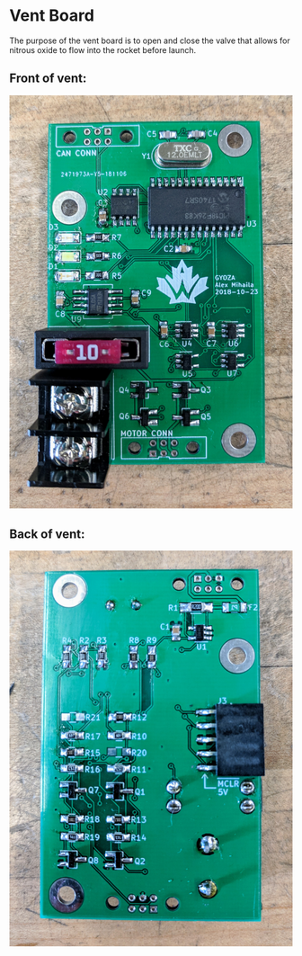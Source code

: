 # Vent Board 

The purpose of the vent board is to open and close the valve that allows for nitrous oxide to flow into the rocket before launch. 


## Front of vent:

![front of vent](/images/vent_front.jpg)

## Back of vent:

![back of vent](/images/vent_back.jpg)

